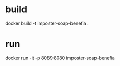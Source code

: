 # build

docker build -t imposter-soap-benefia .

# run

docker run -it -p 8089:8080 imposter-soap-benefia
